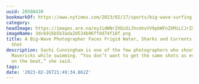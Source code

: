 ```yaml
---
uuid: 20588439
bookmarkOf: https://www.nytimes.com/2023/02/17/sports/big-wave-surfing-sachi-cunningham.html
category: 
headImage: https://images.are.na/eyJidWNrZXQiOiJhcmVuYV9pbWFnZXMiLCJrZXkiOiIyMDU4ODQzOS9vcmlnaW5hbF8zZGM2OTE2YjViM2FkYTIwNTM0Yjk2ZmZkZDc0ZjE4Zi5wbmciLCJlZGl0cyI6eyJyZXNpemUiOnsid2lkdGgiOjEyMDAsImhlaWdodCI6MTIwMCwiZml0IjoiaW5zaWRlIiwid2l0aG91dEVubGFyZ2VtZW50Ijp0cnVlfSwid2VicCI6eyJxdWFsaXR5Ijo5MH0sImpwZWciOnsicXVhbGl0eSI6OTB9LCJyb3RhdGUiOm51bGx9fQ==?bc=0
imageName: 3dc6916b5b3ada20534b96ffdd74f18f.png
title: A Big-Wave Photographer Faces Frigid Water, Sharks and Currents to Get the
  Shot
description: Sachi Cunningham is one of the few photographers who shoots surfers at
  Mavericks while swimming. “You don’t want to get the same shots as everyone else
  on the boat,” she said.
tags: 
date: '2023-02-26T21:49:34.862Z'
---
```

